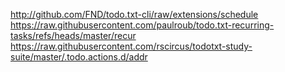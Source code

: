 http://github.com/FND/todo.txt-cli/raw/extensions/schedule
https://raw.githubusercontent.com/paulroub/todo.txt-recurring-tasks/refs/heads/master/recur
https://raw.githubusercontent.com/rscircus/todotxt-study-suite/master/.todo.actions.d/addr
